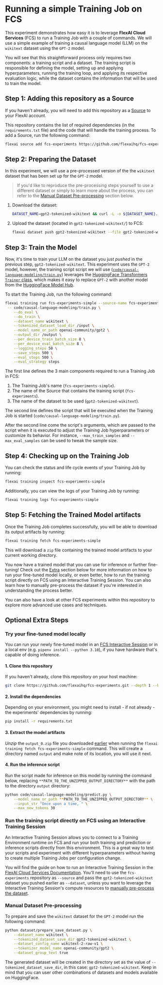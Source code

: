 # Running a simple Training Job on FCS

This experiment demonstrates how easy it is to leverage **FlexAI Cloud Services** (FCS) to run a Training Job with a couple of commands. We will use a simple example of training a causal language model (LLM) on the `wikitext` dataset using the `GPT-2` model.

You will see that this straightforward process only requires two components: a training script and a dataset. The training script is responsible for defining the model, setting up and applying hyperparameters, running the training loop, and applying its respective evaluation logic, while the dataset contains the information that will be used to train the model.

## Step 1: Adding this repository as a Source

If you haven't already, you will need to add this repository as a [Source](https://docs.flex.ai/quickstart/adding-sources) to your FlexAI account.

This repository contains the list of required dependencies (in the `requirements.txt` file) and the code that will handle the training process. To add a Source, run the following command:

```bash
flexai source add fcs-experiments https://github.com/flexaihq/fcs-experiments.git
```

## Step 2: Preparing the Dataset

In this experiment, we will use a pre-processed version of the the `wikitext` dataset that has been set up for the `GPT-2` model.

> If you'd like to reproduce the pre-processing steps yourself to use a different dataset or simply to learn more about the process, you can refer to the [Manual Dataset Pre-processing](#manual-dataset-pre-processing) section below.

1. Download the dataset:

    ```bash
    DATASET_NAME=gpt2-tokenized-wikitext && curl -L -o ${DATASET_NAME}.zip "https://bucket-docs-samples-99b3a05.s3.eu-west-1.amazonaws.com/${DATASET_NAME}.zip" && unzip ${DATASET_NAME}.zip && rm ${DATASET_NAME}.zip
    ```

1. Upload the dataset (located in `gpt2-tokenized-wikitext/`) to FCS:

    ```bash
    flexai dataset push gpt2-tokenized-wikitext --file gpt2-tokenized-wikitext
    ```

## Step 3: Train the Model

Now, it's time to train your LLM on the dataset you just _pushed_ in the previous step, `gpt2-tokenized-wikitext`. This experiment uses the `GPT-2` model, however, the training script script we will use ([`code/causal-language-modeling/train.py`](../../code/causal-language-modeling/train.py)) leverages the [HuggingFace Transformers `Trainer` class](https://huggingface.co/docs/transformers/en/trainer), which makes it easy to replace `GPT-2` with another model from the [HuggingFace Model Hub](https://huggingface.co/models).

To start the Training Job, run the following command:

```bash
flexai training run fcs-experiments-simple --source-name fcs-experiments --dataset gpt2-tokenized-wikitext \
 -- code/causal-language-modeling/train.py \
    --do_eval \
    --do_train \
    --dataset_name wikitext \
    --tokenized_dataset_load_dir /input \
    --model_name_or_path openai-community/gpt2 \
    --output_dir /output \
    --per_device_train_batch_size 8 \
    --per_device_eval_batch_size 8 \
    --logging_steps 50 \
    --save_steps 500 \
    --eval_steps 500 \
    --eval_strategy steps
```

The first line defines the 3 main components required to run a Training Job in FCS:

1. The Training Job's name (`fcs-experiments-simple`).
1. The name of the Source that contains the training script (`fcs-experiments`).
1. The name of the dataset to be used (`gpt2-tokenized-wikitext`).

The second line defines the script that will be executed when the Training Job is started (`code/causal-language-modeling/train.py`).

After the second line come the script's arguments, which are passed to the script when it is executed to adjust the Training Job hyperparameters or customize its behavior. For instance, `--max_train_samples` and `--max_eval_samples` can be used to tweak the sample size.

## Step 4: Checking up on the Training Job

You can check the status and life cycle events of your Training Job by running:

```bash
flexai training inspect fcs-experiments-simple
```

Additionally, you can view the logs of your Training Job by running:

```bash
flexai training logs fcs-experiments-simple
```

## Step 5: Fetching the Trained Model artifacts

Once the Training Job completes successfully, you will be able to download its output artifacts by running:

```bash
flexai training fetch fcs-experiments-simple
```

This will download a `zip` file containing the trained model artifacts to your current working directory.

You now have a trained model that you can use for inference or further fine-tuning! Check out the [Extra](#optional-extra-steps) section below for more information on how to run your fine-tuned model locally, or even better, how to run the training script directly on FCS using an Interactive Training Session. You can also learn how to manually pre-process the dataset if you're interested in understanding the process better.

You can also have a look at other FCS experiments within this repository to explore more advanced use cases and techniques.

## Optional Extra Steps

### Try your fine-tuned model locally

You can run your newly fine-tuned model in an [FCS Interactive Session](#run-the-training-script-directly-on-fcs-using-an-interactive-training-session) or in a local env (e.g. `pipenv install --python 3.10`), if you have hardware that's capable of doing inference.

#### 1. Clone this repository

If you haven't already, clone this repository on your host machine:

```bash
git clone https://github.com/flexaihq/fcs-experiments.git --depth 1 --branch main && cd fcs-experiments
```

#### 2. Install the dependencies

Depending on your environment, you might need to install - if not already - the experiments' dependencies by running:

```bash
pip install -r requirements.txt
```

#### 3. Extract the model artifacts

_Unzip_ the `output_0.zip` file you downloaded [earlier](#step-5-fetching-the-trained-model-artifacts) when running the `flexai training fetch fcs-experiments-simple` command. This will create a directory named `output` and make note of its location, you will use it next.

#### 4. Run the inference script

Run the script made for inference on this model by running the command below, replacing `**PATH_TO_THE_UNZIPPED_OUTPUT_DIRECTORY**` with the path to the directory `output` directory:

```bash
python code/causal-language-modeling/predict.py \
    --model_name_or_path **PATH_TO_THE_UNZIPPED_OUTPUT_DIRECTORY** \
    --input_str "Once upon a time, " \
    --max_new_tokens 30
```

### Run the training script directly on FCS using an Interactive Training Session

An Interactive Training Session allows you to connect to a Training Environment runtime on FCS and run your both training and prediction or inference scripts directly from this environment. This is a great way to test your scripts and experiment with different hyperparameters without having to create multiple Training Jobs per configuration change.

You will find the guide on how to run an Interactive Training Session in the [FlexAI Cloud Services Documentation](https://docs.flex.ai/guides/interactive-training). You'll need to use the `fcs-experiments` repository as `--source` and pass the `gpt2-tokenized-wikitext` dataset you pushed earlier as `--dataset`, unless you want to leverage the Interactive Training Session's compute resources to [manually pre-process the dataset](#manual-dataset-pre-processing).

### Manual Dataset Pre-processing

To prepare and save the `wikitext` dataset for the `GPT-2` model run the following command:

```bash
python dataset/prepare_save_dataset.py \
    --dataset_name wikitext \
    --tokenized_dataset_save_dir gpt2-tokenized-wikitext \
    --dataset_config_name wikitext-2-raw-v1 \
    --tokenizer_model_name openai-community/gpt2 \
    --dataset_group_text true
```

The generated dataset will be created in the directory set as the value of `--tokenized_dataset_save_dir`, in this case: `gpt2-tokenized-wikitext`.
Keep in mind that you can user other combinations of datasets and models available on HuggingFace.
